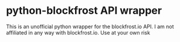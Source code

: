 # python-blockfrost API wrapper

This is an unofficial python wrapper for the blockfrost.io API. I am not affiliated in any way with blockfrost.io. Use at your own risk
